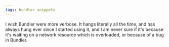 ```yaml
---
tags: bundler snippets
---
```


I wish Bundler were more verbose. It hangs literally all the time, and has always hung ever since I started using it, and I am never sure if it's because it's waiting on a network resource which is overloaded, or because of a bug in Bundler.
